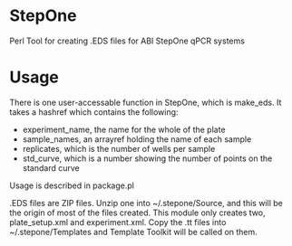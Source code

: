 StepOne
=======

Perl Tool for creating .EDS files for ABI StepOne qPCR systems

Usage
=====

There is one user-accessable function in StepOne, which is make_eds.
It takes a hashref which contains the following:

* experiment_name, the name for the whole of the plate
* sample_names, an arrayref holding the name of each sample
* replicates, which is the number of wells per sample
* std_curve, which is a number showing the number of points on the standard curve
    
Usage is described in package.pl

.EDS files are ZIP files. Unzip one into ~/.stepone/Source, and this will
be the origin of most of the files created. This module only creates two,
plate_setup.xml and experiment.xml. Copy the .tt files into ~/.stepone/Templates
and Template Toolkit will be called on them.

